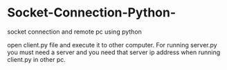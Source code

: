 # Socket-Connection-Python-
socket connection and remote pc using python

open client.py file and execute it to other computer. For running server.py you must need a server and you need that server ip address when running client.py in other pc.
